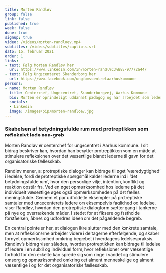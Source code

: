 ```yaml
---
title: Morten Randløv
group: false
link: false
published: true
week: false
done: true
signup: true
video: /videos/morten-randloev.mp4
subtitles: /videos/subtitles/captions.srt
dato: 15. februar 2021
order: 1
links:
- text: Følg Morten Randløv her
  url: https://www.linkedin.com/in/morten-randl%C3%B8v-97772a44/
- text: Følg Ungecenteret Skanderborg her
  url: https://www.facebook.com/ungdomscentretaarhuskommune
persons:
- name: Morten Randløv
  title: Centerchef, Ungecentret, Skanderborgvej, Aarhus Kommune
  bio: Morten er oprindeligt uddannet pædagog og har arbejdet som leder de sidste 14 år. De sidste 6 år med ledelse af ledere. Morten er pt. i gang med at afslutte sin Master of Business Coaching ved Copenhagen Coaching Center.
  socials:
  - Linkedin
  image: /images/pip/morten-randloev.jpg
---
```


### Skabelsen af betydningsfulde rum med protreptikken som refleksivt ledelses-greb
Morten Randløv er centerchef for ungecentret i Aarhus kommune. I sit bidrag beskriver han, hvordan han benytter protreptikken som en måde at stimulere refleksionen over det væsentlige blandt lederne til gavn for det organisatoriske fællesskab.

Randløv mener, at protreptiske dialoger kan bidrage til øget ’væredygtighed’ i ledelse, fordi de protreptiske spørgsmål kalder lederne ind i ’det betydningsfulde rum’, hvor den personlige vilje, intention, konflikt og reaktion opstår fra. Ved en øget opmærksomhed hos lederne på det individuelt væsentlige øges også opmærksomheden på det fælles meningsfulde. Gennem et par udfoldede eksempler på protreptiske samtaler med ungecenterets ledere om eksempelvis faglighed og ledelse, viser Randløv, hvordan den protreptiske dialogform sætter gang i tankerne på nye og overraskende måder. I stedet for at fiksere og fastholde forståelsen, åbnes og udfordres idéen om det pågældende begreb.

En central pointe er her, at dialogen ikke slutter med den konkrete samtale, men at refleksionerne arbejder videre i deltagerne efterfølgende, og skaber fornyet opmærksomhed omkring begrebet i hverdagens ledelsespraksis. Randløv’s bidrag viser således, hvordan protreptikken kan bidrage til ledelse af ledere i en subtil og individuel form, hvor refleksioner over væsentlige forhold for den enkelte kan sprede sig som ringe i vandet og stimulere omsorg og opmærksomhed omkring det alment menneskelige og alment væsentlige i og for det organisatoriske fællesskab.
